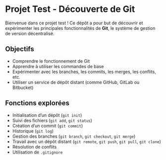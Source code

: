 # Projet Test - Découverte de Git

Bienvenue dans ce projet test ! Ce dépôt a pour but de découvrir et expérimenter les principales fonctionnalités de **Git**, le système de gestion de version décentralisé.

## Objectifs

- Comprendre le fonctionnement de Git
- Apprendre à utiliser les commandes de base
- Expérimenter avec les branches, les commits, les merges, les conflits, etc.
- Utiliser un service de dépôt distant (comme GitHub, GitLab ou Bitbucket)

## Fonctions explorées

- Initialisation d’un dépôt (`git init`)
- Suivi des fichiers (`git add`, `git status`)
- Création d’un commit (`git commit`)
- Historique (`git log`)
- Gestion des branches (`git branch`, `git checkout`, `git merge`)
- Travail avec un dépôt distant (`git remote`, `git push`, `git pull`, `git clone`)
- Résolution de conflits
- Utilisation de `.gitignore`
